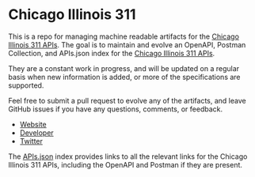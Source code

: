 # Chicago Illinois 311This is a repo for managing machine readable artifacts for the [Chicago Illinois 311 APIs](https://www.cityofchicago.org/city/en/depts/311.html). The goal is to maintain and evolve an OpenAPI, Postman Collection, and APIs.json index for the [Chicago Illinois 311 APIs](https://www.cityofchicago.org/city/en/depts/311.html).They are a constant work in progress, and will be updated on a regular basis when new information is added, or more of the specifications are supported.Feel free to submit a pull request to evolve any of the artifacts, and leave GitHub issues if you have any questions, comments, or feedback.- [Website](https://www.cityofchicago.org/city/en/depts/311.html)- [Developer](https://www.cityofchicago.org/city/en/depts/311.html)- [Twitter](https://twitter.com/Chicago311)The [APIs.json](https://github.com/api-evangelist/chicago-illinois-311/blob/master/apis.json) index provides links to all the relevant links for the Chicago Illinois 311 APIs, including the OpenAPI and Postman if they are present.
